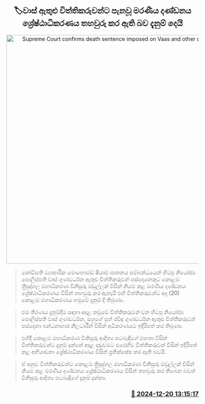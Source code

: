 <p align='center'><b><h2 align='center' title='Supreme Court confirms death sentence imposed on Vaas and other defendants'>🏷වාස් ඇතුළු විත්තිකරුවන්ට පැනවූ මරණී​ය දණ්ඩනය ශ්‍රේෂ්ඨාධිකරණය තහවුරු කර ඇති බව දැනුම් දෙයි</h2></b></p>
<p align='center'><img src='https://helakuru.sgp1.cdn.digitaloceanspaces.com/esana/images/lib/was-gunawardena.jpg' width='600' alt='Supreme Court confirms death sentence imposed on Vaas and other defendants'></p>

> කෝටිපති ව්‍යාපාරික මොහොමඩ් ෂියාම් ඝාතනය සම්බන්ධයෙන් හිටපු නියෝජ්‍ය පොලිස්පති වාස් ගුණවර්ධන ඇතුළු විත්තිකරුවන් පස්දෙනෙකුට කොළඹ ත්‍රිපුද්ගල මහාධිකරණ විනිසුරු මඩුල්ලක් විසින් නියම කළ මරණීය දණ්ඩනය ශ්‍රේෂ්ඨාධිකරණය විසින් තහවුරු කර ඇතැයි එහි විත්තිකරුවන්ට අද (20) කොළඹ මහාධිකරණය හමුවේ දැනුම් දී තිබුණා.

> එම තීරණය දැනුම්දීම සඳහා අදාළ නඩුවේ විත්තිකරුවන් වන හිටපු නියෝජ්‍ය පොලිස්පති වාස් ගුණවර්ධන, ඔහුගේ පුත් රවිඳු ගුණවර්ධන ඇතුළු විත්තිකරුවන් පස්දෙනා බන්ධනාගාර නිලධාරීන් විසින් අධිකරණයට ඉදිරිපත් කර තිබුණා.

> එහිදී කොළඹ මහාධිකරණ විනිසුරු ආදිත්‍ය පටබැඳිගේ මහතා විසින් විත්තිකරුවන්ට දැනුම් දුන්නේ අදාළ දඬුවමට එරෙහිව විත්තිකරුවන් විසින් ඉදිරිපත් කළ අභියාචනා ශ්‍රේෂ්ඨාධිකරණය විසින් ප්‍රතික්ෂේප කර ඇති බවයි.

> ඒ අනුව විත්තිකරුවන්ට කොළඹ ත්‍රිපුද්ගල මහාධිකරණ විනිසුරු මඩුල්ලක් විසින් නියම කළ මරණීය දණ්ඩනය ශ්‍රේෂ්ඨාධිකරණය විසින් තහවුරු කර තිබෙන බවත් විනිසුරු ආදිත්‍ය පටබැඳිගේ දැනුම් දුන්නා.



<h3 align='right'><a href='https://www.helakuru.lk/esana/p/106032/'>📅 2024-12-20 13:15:17</a></h3>
